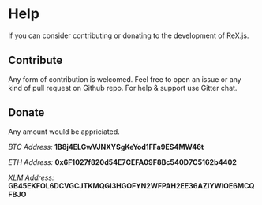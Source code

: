 # Help
If you can consider contributing or donating to the development of ReX.js.

## Contribute
Any form of contribution is welcomed. Feel free to open an issue or any kind of pull request on Github repo. For help & support use Gitter chat.
## Donate
Any amount would be appriciated.

*BTC Address:* 
**1B8j4ELGwVJNXYSgKeYod1FFa9ES4MW46t**

*ETH Address:* 
**0x6F1027f820d54E7CEFA09F8Bc540D7C5162b4402**

*XLM Address:* 
**GB45EKFOL6DCVGCJTKMQGI3HGOFYN2WFPAH2EE36AZIYWIOE6MCQFBJO**